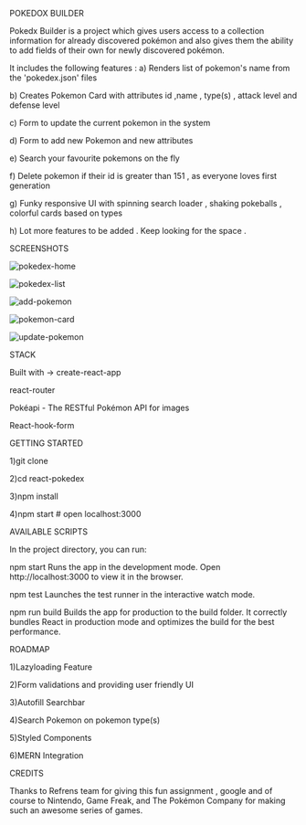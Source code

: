 

POKEDOX BUILDER

Pokedx Builder is a project which gives users access to a collection information for already discovered pokémon and also gives them the ability to add fields of their own for newly discovered pokémon.

It includes the following features : 
a) Renders list of pokemon's name from the 'pokedex.json'   files

b) Creates Pokemon Card with attributes id ,name , type(s) , attack level and defense level

c) Form to update the current pokemon in the system 

d) Form to add new Pokemon and new attributes

e) Search your favourite pokemons on the fly

f) Delete pokemon if their id is greater than 151 , as everyone loves first generation

g) Funky responsive UI with spinning search loader , shaking pokeballs , colorful cards based on types

h) Lot more features to be added  . Keep looking for the space .


SCREENSHOTS

![pokedex-home](https://user-images.githubusercontent.com/27485960/86544735-1b4f8180-bf47-11ea-9d14-9e59191860d5.png)

![pokedex-list](https://user-images.githubusercontent.com/27485960/86544736-1d194500-bf47-11ea-822b-65da7ec9d5d8.png)

![add-pokemon](https://user-images.githubusercontent.com/27485960/86544738-24d8e980-bf47-11ea-8b9a-d9d32da4683c.png)

![pokemon-card](https://user-images.githubusercontent.com/27485960/86544740-26a2ad00-bf47-11ea-945c-1bab9bdb5d96.png)

![update-pokemon](https://user-images.githubusercontent.com/27485960/86544742-286c7080-bf47-11ea-92a6-7de61c41e27f.png)



STACK

Built with ->
create-react-app

react-router

Pokéapi - The RESTful Pokémon API for images

React-hook-form

GETTING STARTED

1)git clone 

2)cd react-pokedex

3)npm install

4)npm start # open localhost:3000


AVAILABLE SCRIPTS 

In the project directory, you can run:

npm start
Runs the app in the development mode.
Open http://localhost:3000 to view it in the browser.

npm test
Launches the test runner in the interactive watch mode.

npm run build
Builds the app for production to the build folder.
It correctly bundles React in production mode and optimizes the build for the best performance.

ROADMAP

1)Lazyloading Feature

2)Form validations and providing user friendly UI

3)Autofill Searchbar

4)Search Pokemon on pokemon type(s)

5)Styled Components

6)MERN Integration

CREDITS

Thanks to Refrens team for giving this fun assignment , google  and of course to Nintendo, Game Freak, and The Pokémon Company for making such an awesome series of games.
